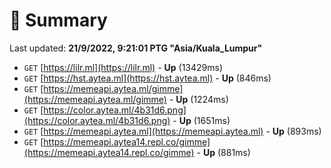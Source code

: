 # 📖 Summary
Last updated: **21/9/2022, 9:21:01 PTG "Asia/Kuala_Lumpur"**

- `GET` [https://lilr.ml](https://lilr.ml) - **Up** (13429ms)
- `GET` [https://hst.aytea.ml](https://hst.aytea.ml) - **Up** (846ms)
- `GET` [https://memeapi.aytea.ml/gimme](https://memeapi.aytea.ml/gimme) - **Up** (1224ms)
- `GET` [https://color.aytea.ml/4b31d6.png](https://color.aytea.ml/4b31d6.png) - **Up** (1651ms)
- `GET` [https://memeapi.aytea.ml](https://memeapi.aytea.ml) - **Up** (893ms)
- `GET` [https://memeapi.aytea14.repl.co/gimme](https://memeapi.aytea14.repl.co/gimme) - **Up** (881ms)
